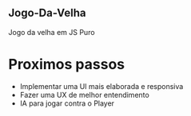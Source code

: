 ## Jogo-Da-Velha
Jogo da velha em JS Puro

# Proximos passos
- Implementar uma UI mais elaborada e responsiva
- Fazer uma UX de melhor entendimento
- IA para jogar contra o Player
